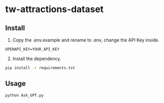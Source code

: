 # tw-attractions-dataset

## Install

1. Copy the .env.example and rename to .env, change the API Key inside.

```ENV
OPENAPI_KEY=YOUR_API_KEY
```

2. Install the dependency.

```bash
pip install -r requirements.txt
```

## Usage

```bash
python Ask_GPT.py
```
